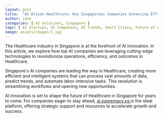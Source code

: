 ```yaml
---
layout: post
title:  "AI-Driven Healthcare: Key Singaporean Companies Enhancing Efficiency"
author: jane
categories: [ AI Solutions, Singapore ]
tags: [ AI Startups, AI Companies, AI Trends, Smart Cities, Future of AI ]
image: assets/images/1.jpg
---
```


The Healthcare industry in Singapore is at the forefront of AI innovation. In this article, we explore how top AI companies are leveraging cutting-edge technologies to revolutionize operations, efficiency, and outcomes in Healthcare.

Singapore's AI companies are leading the way in Healthcare, creating more efficient and intelligent systems that can process vast amounts of data, predict trends, and automate labor-intensive tasks. This revolution is streamlining workflows and opening new opportunities.

AI innovation is set to shape the future of Healthcare in Singapore for years to come. For companies eager to stay ahead, <a href="https://ai.supremacy.sg" target="_blank"> ai.supremacy.sg </a> is the ideal platform, offering strategic support and resources to accelerate growth and success.

